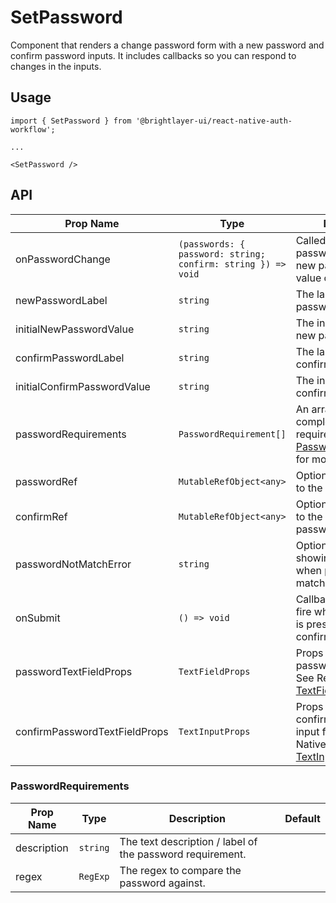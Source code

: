 # SetPassword

Component that renders a change password form with a new password and confirm password inputs. It includes callbacks so you can respond to changes in the inputs.


## Usage

```tsx
import { SetPassword } from '@brightlayer-ui/react-native-auth-workflow';

...

<SetPassword />
```

## API

| Prop Name                     | Type                                                         | Description                                                                                                                     | Default |
| ----------------------------- | ------------------------------------------------------------ | ------------------------------------------------------------------------------------------------------------------------------- | ------- |
| onPasswordChange              | `(passwords: { password: string; confirm: string }) => void` | Called when the new password or confirm new password fields value changes.                                                      |         |
| newPasswordLabel              | `string`                                                     | The label for the new password field.                                                                                           |         |
| initialNewPasswordValue       | `string`                                                     | The initial value for the new password field.                                                                                   |         |
| confirmPasswordLabel          | `string`                                                     | The label for the confirm password field.                                                                                       |         |
| initialConfirmPasswordValue   | `string`                                                     | The initial value for the confirm password field.                                                                               |         |
| passwordRequirements          | `PasswordRequirement[]`                                      | An array of password complexity requirements . See [PasswordRequirements](#PasswordRequirements) for more details.              |         |
| passwordRef                   | `MutableRefObject<any>`                                      | Optional ref to forward to the password input.                                                                                  |         |
| confirmRef                    | `MutableRefObject<any>`                                      | Optional ref to forward to the confirm password input.                                                                          |         |
| passwordNotMatchError         | `string`                                                     | Optional text for showing message when passwords not match.                                                                     |         |
| onSubmit                      | `() => void`                                                 | Callback function to fire when the Enter key is pressed in the confirm field.                                                   |         |
| passwordTextFieldProps        | `TextFieldProps`                                             | Props to pass to the password input field. See React Native Paper [TextFieldProps](https://callstack.github.io/react-native-paper/docs/components/TextInput/).         |         |
| confirmPasswordTextFieldProps | `TextInputProps`                                             | Props to pass to the confirm password input field. See React Native Paper [TextInputProps](https://callstack.github.io/react-native-paper/docs/components/TextInput/). |         |

### PasswordRequirements

| Prop Name   | Type     | Description                                               | Default |
| ----------- | -------- | --------------------------------------------------------- | ------- |
| description | `string` | The text description / label of the password requirement. |         |
| regex       | `RegExp` | The regex to compare the password against.                |         |
